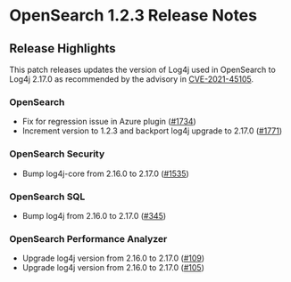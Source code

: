 # OpenSearch 1.2.3 Release Notes

## Release Highlights

This patch releases updates the version of Log4j used in OpenSearch to Log4j 2.17.0 as recommended by the advisory in [CVE-2021-45105](https://cve.mitre.org/cgi-bin/cvename.cgi?name=CVE-2021-45105).

### OpenSearch

* Fix for regression issue in Azure plugin ([#1734](https://github.com/opensearch-project/OpenSearch/issues/1734))
* Increment version to 1.2.3 and backport log4j upgrade to 2.17.0 ([#1771](https://github.com/opensearch-project/OpenSearch/pull/1771))

### OpenSearch Security

* Bump log4j-core from 2.16.0 to 2.17.0 ([#1535](https://github.com/opensearch-project/security/pull/1535))

### OpenSearch SQL

* Bump log4j from 2.16.0 to 2.17.0  ([#345](https://github.com/opensearch-project/sql/pull/345))


### OpenSearch Performance Analyzer

* Upgrade log4j version from 2.16.0 to 2.17.0 ([#109](https://github.com/opensearch-project/performance-analyzer/pull/109))
* Upgrade log4j version from 2.16.0 to 2.17.0 ([#105](https://github.com/opensearch-project/performance-analyzer-rca/pull/105))
